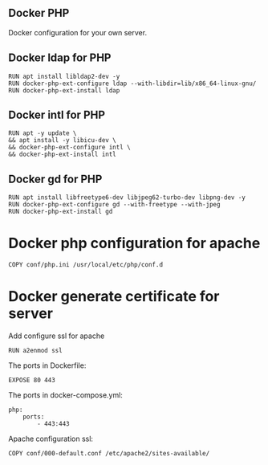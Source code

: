 ## Docker PHP
Docker configuration for your own server.

## Docker ldap for PHP
```
RUN apt install libldap2-dev -y
RUN docker-php-ext-configure ldap --with-libdir=lib/x86_64-linux-gnu/
RUN docker-php-ext-install ldap
```

## Docker intl for PHP
```
RUN apt -y update \
&& apt install -y libicu-dev \
&& docker-php-ext-configure intl \
&& docker-php-ext-install intl
```

## Docker gd for PHP
```
RUN apt install libfreetype6-dev libjpeg62-turbo-dev libpng-dev -y
RUN docker-php-ext-configure gd --with-freetype --with-jpeg
RUN docker-php-ext-install gd
```

# Docker php configuration for apache
```
COPY conf/php.ini /usr/local/etc/php/conf.d
```

# Docker generate certificate for server

Add configure ssl for apache
```
RUN a2enmod ssl
```

The ports in Dockerfile:
```
EXPOSE 80 443
```

The ports in docker-compose.yml:
```
php:
    ports:
        - 443:443
```

Apache configuration ssl:

```
COPY conf/000-default.conf /etc/apache2/sites-available/
```
